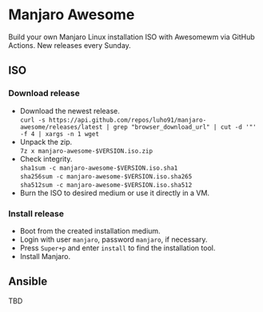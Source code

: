 # Manjaro Awesome
Build your own Manjaro Linux installation ISO with Awesomewm via GitHub Actions.
New releases every Sunday.
## ISO
### Download release
- Download the newest release.  
  `curl -s https://api.github.com/repos/luho91/manjaro-awesome/releases/latest | grep "browser_download_url" | cut -d '"' -f 4 | xargs -n 1 wget`
- Unpack the zip.  
  `7z x manjaro-awesome-$VERSION.iso.zip`
- Check integrity.  
  `sha1sum -c manjaro-awesome-$VERSION.iso.sha1`  
  `sha256sum -c manjaro-awesome-$VERSION.iso.sha265`  
  `sha512sum -c manjaro-awesome-$VERSION.iso.sha512`
- Burn the ISO to desired medium or use it directly in a VM.
### Install release
- Boot from the created installation medium.
- Login with user `manjaro`, password `manjaro`, if necessary.
- Press `Super+p` and enter `install` to find the installation tool.
- Install Manjaro.
## Ansible
TBD
